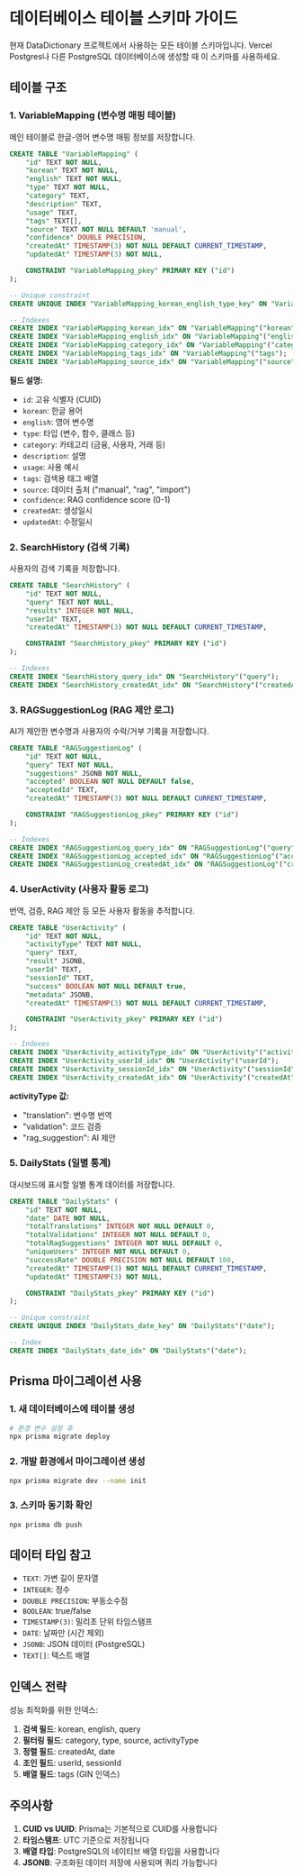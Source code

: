 # 데이터베이스 테이블 스키마 가이드

현재 DataDictionary 프로젝트에서 사용하는 모든 테이블 스키마입니다.
Vercel Postgres나 다른 PostgreSQL 데이터베이스에 생성할 때 이 스키마를 사용하세요.

## 테이블 구조

### 1. VariableMapping (변수명 매핑 테이블)
메인 테이블로 한글-영어 변수명 매핑 정보를 저장합니다.

```sql
CREATE TABLE "VariableMapping" (
    "id" TEXT NOT NULL,
    "korean" TEXT NOT NULL,
    "english" TEXT NOT NULL,
    "type" TEXT NOT NULL,
    "category" TEXT,
    "description" TEXT,
    "usage" TEXT,
    "tags" TEXT[],
    "source" TEXT NOT NULL DEFAULT 'manual',
    "confidence" DOUBLE PRECISION,
    "createdAt" TIMESTAMP(3) NOT NULL DEFAULT CURRENT_TIMESTAMP,
    "updatedAt" TIMESTAMP(3) NOT NULL,

    CONSTRAINT "VariableMapping_pkey" PRIMARY KEY ("id")
);

-- Unique constraint
CREATE UNIQUE INDEX "VariableMapping_korean_english_type_key" ON "VariableMapping"("korean", "english", "type");

-- Indexes
CREATE INDEX "VariableMapping_korean_idx" ON "VariableMapping"("korean");
CREATE INDEX "VariableMapping_english_idx" ON "VariableMapping"("english");
CREATE INDEX "VariableMapping_category_idx" ON "VariableMapping"("category");
CREATE INDEX "VariableMapping_tags_idx" ON "VariableMapping"("tags");
CREATE INDEX "VariableMapping_source_idx" ON "VariableMapping"("source");
```

**필드 설명:**
- `id`: 고유 식별자 (CUID)
- `korean`: 한글 용어
- `english`: 영어 변수명
- `type`: 타입 (변수, 함수, 클래스 등)
- `category`: 카테고리 (금융, 사용자, 거래 등)
- `description`: 설명
- `usage`: 사용 예시
- `tags`: 검색용 태그 배열
- `source`: 데이터 출처 ("manual", "rag", "import")
- `confidence`: RAG confidence score (0-1)
- `createdAt`: 생성일시
- `updatedAt`: 수정일시

### 2. SearchHistory (검색 기록)
사용자의 검색 기록을 저장합니다.

```sql
CREATE TABLE "SearchHistory" (
    "id" TEXT NOT NULL,
    "query" TEXT NOT NULL,
    "results" INTEGER NOT NULL,
    "userId" TEXT,
    "createdAt" TIMESTAMP(3) NOT NULL DEFAULT CURRENT_TIMESTAMP,

    CONSTRAINT "SearchHistory_pkey" PRIMARY KEY ("id")
);

-- Indexes
CREATE INDEX "SearchHistory_query_idx" ON "SearchHistory"("query");
CREATE INDEX "SearchHistory_createdAt_idx" ON "SearchHistory"("createdAt");
```

### 3. RAGSuggestionLog (RAG 제안 로그)
AI가 제안한 변수명과 사용자의 수락/거부 기록을 저장합니다.

```sql
CREATE TABLE "RAGSuggestionLog" (
    "id" TEXT NOT NULL,
    "query" TEXT NOT NULL,
    "suggestions" JSONB NOT NULL,
    "accepted" BOOLEAN NOT NULL DEFAULT false,
    "acceptedId" TEXT,
    "createdAt" TIMESTAMP(3) NOT NULL DEFAULT CURRENT_TIMESTAMP,

    CONSTRAINT "RAGSuggestionLog_pkey" PRIMARY KEY ("id")
);

-- Indexes
CREATE INDEX "RAGSuggestionLog_query_idx" ON "RAGSuggestionLog"("query");
CREATE INDEX "RAGSuggestionLog_accepted_idx" ON "RAGSuggestionLog"("accepted");
CREATE INDEX "RAGSuggestionLog_createdAt_idx" ON "RAGSuggestionLog"("createdAt");
```

### 4. UserActivity (사용자 활동 로그)
번역, 검증, RAG 제안 등 모든 사용자 활동을 추적합니다.

```sql
CREATE TABLE "UserActivity" (
    "id" TEXT NOT NULL,
    "activityType" TEXT NOT NULL,
    "query" TEXT,
    "result" JSONB,
    "userId" TEXT,
    "sessionId" TEXT,
    "success" BOOLEAN NOT NULL DEFAULT true,
    "metadata" JSONB,
    "createdAt" TIMESTAMP(3) NOT NULL DEFAULT CURRENT_TIMESTAMP,

    CONSTRAINT "UserActivity_pkey" PRIMARY KEY ("id")
);

-- Indexes
CREATE INDEX "UserActivity_activityType_idx" ON "UserActivity"("activityType");
CREATE INDEX "UserActivity_userId_idx" ON "UserActivity"("userId");
CREATE INDEX "UserActivity_sessionId_idx" ON "UserActivity"("sessionId");
CREATE INDEX "UserActivity_createdAt_idx" ON "UserActivity"("createdAt");
```

**activityType 값:**
- "translation": 변수명 번역
- "validation": 코드 검증
- "rag_suggestion": AI 제안

### 5. DailyStats (일별 통계)
대시보드에 표시할 일별 통계 데이터를 저장합니다.

```sql
CREATE TABLE "DailyStats" (
    "id" TEXT NOT NULL,
    "date" DATE NOT NULL,
    "totalTranslations" INTEGER NOT NULL DEFAULT 0,
    "totalValidations" INTEGER NOT NULL DEFAULT 0,
    "totalRagSuggestions" INTEGER NOT NULL DEFAULT 0,
    "uniqueUsers" INTEGER NOT NULL DEFAULT 0,
    "successRate" DOUBLE PRECISION NOT NULL DEFAULT 100,
    "createdAt" TIMESTAMP(3) NOT NULL DEFAULT CURRENT_TIMESTAMP,
    "updatedAt" TIMESTAMP(3) NOT NULL,

    CONSTRAINT "DailyStats_pkey" PRIMARY KEY ("id")
);

-- Unique constraint
CREATE UNIQUE INDEX "DailyStats_date_key" ON "DailyStats"("date");

-- Index
CREATE INDEX "DailyStats_date_idx" ON "DailyStats"("date");
```

## Prisma 마이그레이션 사용

### 1. 새 데이터베이스에 테이블 생성
```bash
# 환경 변수 설정 후
npx prisma migrate deploy
```

### 2. 개발 환경에서 마이그레이션 생성
```bash
npx prisma migrate dev --name init
```

### 3. 스키마 동기화 확인
```bash
npx prisma db push
```

## 데이터 타입 참고

- `TEXT`: 가변 길이 문자열
- `INTEGER`: 정수
- `DOUBLE PRECISION`: 부동소수점
- `BOOLEAN`: true/false
- `TIMESTAMP(3)`: 밀리초 단위 타임스탬프
- `DATE`: 날짜만 (시간 제외)
- `JSONB`: JSON 데이터 (PostgreSQL)
- `TEXT[]`: 텍스트 배열

## 인덱스 전략

성능 최적화를 위한 인덱스:
1. **검색 필드**: korean, english, query
2. **필터링 필드**: category, type, source, activityType
3. **정렬 필드**: createdAt, date
4. **조인 필드**: userId, sessionId
5. **배열 필드**: tags (GIN 인덱스)

## 주의사항

1. **CUID vs UUID**: Prisma는 기본적으로 CUID를 사용합니다
2. **타임스탬프**: UTC 기준으로 저장됩니다
3. **배열 타입**: PostgreSQL의 네이티브 배열 타입을 사용합니다
4. **JSONB**: 구조화된 데이터 저장에 사용되며 쿼리 가능합니다